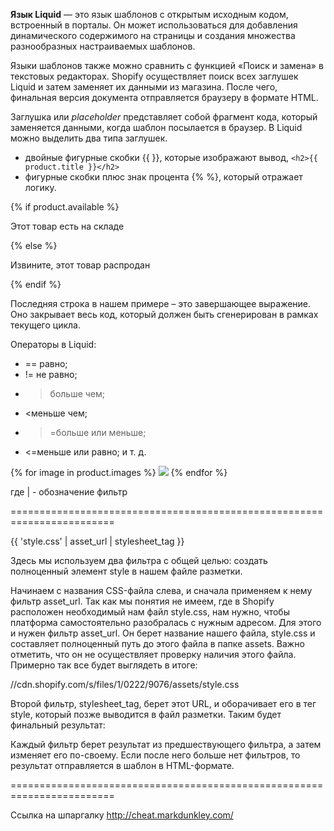 **Язык Liquid** — это язык шаблонов с открытым исходным кодом, встроенный в порталы. Он может использоваться для добавления динамического содержимого на страницы и создания множества разнообразных настраиваемых шаблонов.

Языки шаблонов также можно сравнить с функцией «Поиск и замена» в текстовых редакторах. Shopify осуществляет поиск всех заглушек Liquid и затем заменяет их данными из магазина. После чего, финальная версия документа отправляется браузеру в формате HTML.

Заглушка или *placeholder* представляет собой фрагмент кода, который заменяется данными, когда шаблон посылается в браузер.
В Liquid можно выделить два типа заглушек. 
- двойные фигурные скобки {{ }}, которые изображают вывод, `<h2>{{ product.title }}</h2>`
- фигурные скобки плюс знак процента {% %}, который отражает логику.

{% if product.available %}

Этот товар есть на складе

{% else %}

Извините, этот товар распродан

{% endif %}

Последняя строка в нашем примере – это завершающее выражение. Оно закрывает весь код, который должен быть сгенерирован в рамках текущего цикла.

Операторы в Liquid:

- == равно;
- != не равно;
- >больше чем;
- <меньше чем;
- >=больше или меньше;
- <=меньше или равно;
и т. д.

{% for image in product.images %} 
<img src="{{ image | product_img_url: 'small' }}">
{% endfor %}

где | - обозначение фильтр

========================================================================

{{ 'style.css' | asset_url | stylesheet_tag }}

Здесь мы используем два фильтра с общей целью: создать полноценный элемент style в нашем файле разметки.

Начинаем с названия CSS-файла слева, и сначала применяем к нему фильтр asset_url. Так как мы понятия не имеем, где в Shopify расположен необходимый нам файл style.css, нам нужно, чтобы платформа самостоятельно разобралась с нужным адресом.
Для этого и нужен фильтр asset_url. Он берет название нашего файла, style.css и составляет полноценный путь до этого файла в папке assets. Важно отметить, что он не осуществляет проверку наличия этого файла. Примерно так все будет выглядеть в итоге:

//cdn.shopify.com/s/files/1/0222/9076/assets/style.css

Второй фильтр, stylesheet_tag, берет этот URL, и оборачивает его в тег style, который позже выводится в файл разметки. Таким будет финальный результат:

<link href="//cdn.shopify.com/s/files/1/0222/9076/t/10/assets/style.css?756" rel="stylesheet"  media="all"  />

Каждый фильтр берет результат из предшествующего фильтра, а затем изменяет его по-своему. Если после него больше нет фильтров, то результат отправляется в шаблон в HTML-формате. 

========================================================================

Ссылка на шпаргалку http://cheat.markdunkley.com/
